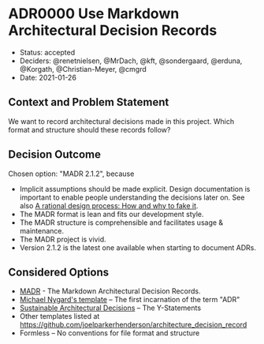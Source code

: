 # ADR0000 Use Markdown Architectural Decision Records

* Status: accepted
* Deciders: @renetnielsen, @MrDach, @kft, @sondergaard, @erduna, @Korgath, @Christian-Meyer, @cmgrd
* Date: 2021-01-26

## Context and Problem Statement

We want to record architectural decisions made in this project.
Which format and structure should these records follow?

## Decision Outcome

Chosen option: "MADR 2.1.2", because

* Implicit assumptions should be made explicit.
  Design documentation is important to enable people understanding the decisions later on.
  See also [A rational design process: How and why to fake it](https://doi.org/10.1109/TSE.1986.6312940).
* The MADR format is lean and fits our development style.
* The MADR structure is comprehensible and facilitates usage & maintenance.
* The MADR project is vivid.
* Version 2.1.2 is the latest one available when starting to document ADRs.

## Considered Options

* [MADR](https://github.com/adr/madr) - The Markdown Architectural Decision Records.
* [Michael Nygard's template](http://thinkrelevance.com/blog/2011/11/15/documenting-architecture-decisions) – The first incarnation of the term "ADR"
* [Sustainable Architectural Decisions](https://www.infoq.com/articles/sustainable-architectural-design-decisions) – The Y-Statements
* Other templates listed at <https://github.com/joelparkerhenderson/architecture_decision_record>
* Formless – No conventions for file format and structure

